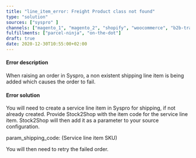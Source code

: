 ```yaml
---
title: "line_item_error: Freight Product class not found"
type: "solution"
sources: ["syspro" ]
channels: ["magento_1", "magento_2", "shopify", "woocommerce", "b2b-trade-store", "takealot"]
fulfillments: ["parcel-ninja", "on-the-dot"]
draft: true
date: 2020-12-30T10:55:00+02:00
---
```

<!-- Action: sync_order -->
#### Error description
When raising an order in Syspro, a non existent shipping line item is being added which causes the order to fail.


#### Error solution
You will need to create a service line item in Syspro for shipping, if not already created. Provide Stock2Shop with the item code for the service line item. Stock2Shop will then add it as a parameter to your source configuration.

param_shipping_code:  (Service line item SKU)

You will then need to retry the failed order.


